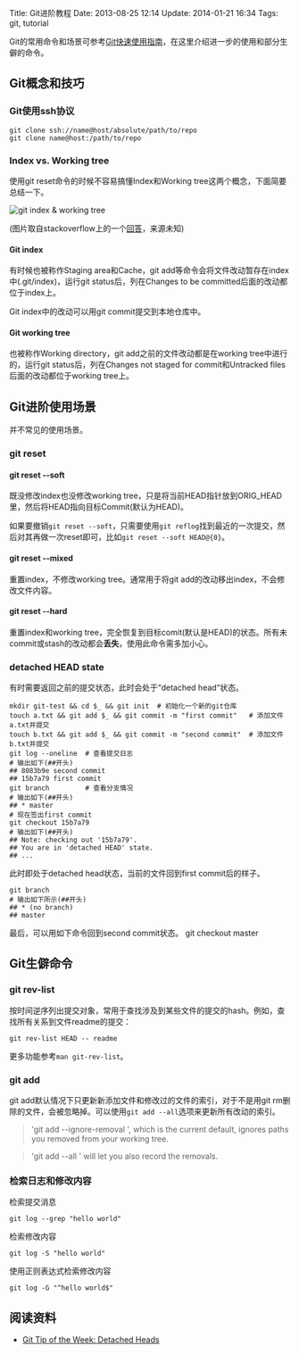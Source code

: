 Title: Git进阶教程
Date: 2013-08-25 12:14
Update: 2014-01-21 16:34
Tags: git, tutorial

Git的常用命令和场景可参考[Git快速使用指南](/note/git-quick_reference.html)，在这里介绍进一步的使用和部分生僻的命令。

## Git概念和技巧
### Git使用ssh协议

    git clone ssh://name@host/absolute/path/to/repo
    git clone name@host:/path/to/repo

### Index vs. Working tree
使用git reset命令的时候不容易搞懂Index和Working tree这两个概念，下面简要总结一下。

![git index & working tree](/static/images/note/git-index-working-tree.png)

(图片取自stackoverflow上的一个[回答](http://stackoverflow.com/questions/3689838/difference-between-head-working-tree-index-in-git)，来源未知)

#### Git index
有时候也被称作Staging area和Cache，git add等命令会将文件改动暂存在index中(.git/index)，运行git status后，列在Changes to be committed后面的改动都位于index上。

Git index中的改动可以用git commit提交到本地仓库中。

#### Git working tree
也被称作Working directory，git add之前的文件改动都是在working tree中进行的，运行git status后，列在Changes not staged for commit和Untracked files后面的改动都位于working tree上。

## Git进阶使用场景

并不常见的使用场景。
### git reset
#### git reset --soft
既没修改index也没修改working tree，只是将当前HEAD指针放到ORIG_HEAD里，然后将HEAD指向目标Commit(默认为HEAD)。

如果要撤销`git reset --soft`，只需要使用`git reflog`找到最近的一次提交，然后对其再做一次reset即可，比如`git reset --soft HEAD@{0}`。

#### git reset --mixed
重置index，不修改working tree。通常用于将git add的改动移出index，不会修改文件内容。

#### git reset --hard
重置index和working tree，完全恢复到目标comit(默认是HEAD)的状态。所有未commit或stash的改动都会**丢失**，使用此命令需多加小心。

### detached HEAD state

有时需要返回之前的提交状态，此时会处于“detached head“状态。

	mkdir git-test && cd $_ && git init  # 初始化一个新的git仓库
	touch a.txt && git add $_ && git commit -m "first commit"   # 添加文件a.txt并提交
	touch b.txt && git add $_ && git commit -m "second commit"  # 添加文件b.txt并提交
	git log --oneline  # 查看提交日志
	# 输出如下(##开头)
	## 8083b9e second commit
	## 15b7a79 first commit
	git branch         # 查看分支情况
	# 输出如下(##开头)
	## * master
	# 现在签出first commit
	git checkout 15b7a79
	# 输出如下(##开头)
	## Note: checking out '15b7a79'.
	## You are in 'detached HEAD' state.
	## ...

此时即处于detached head状态，当前的文件回到first commit后的样子。

	git branch
	# 输出如下所示(##开头)
	## * (no branch)
	## master

最后，可以用如下命令回到second commit状态。
    git checkout master

## Git生僻命令
### git rev-list
按时间逆序列出提交对象，常用于查找涉及到某些文件的提交的hash。例如，查找所有关系到文件readme的提交：

    git rev-list HEAD -- readme

更多功能参考`man git-rev-list`。

### git add
git add默认情况下只更新新添加文件和修改过的文件的索引，对于不是用git rm删除的文件，会被忽略掉。可以使用`git add --all`选项来更新所有改动的索引。

> 'git add --ignore-removal <pathspec>', which is the current default, ignores paths you removed from your working tree.

> 'git add --all <pathspec>' will let you also record the removals.

### 检索日志和修改内容
检索提交消息

    git log --grep "hello world"

检索修改内容

    git log -S "hello world"

使用正则表达式检索修改内容

    git log -G "^hello world$"

## 阅读资料

*  [Git Tip of the Week: Detached Heads](http://alblue.bandlem.com/2011/08/git-tip-of-week-detached-heads.html)

